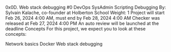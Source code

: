 0x0D. Web stack debugging #0
DevOps
SysAdmin
Scripting
Debugging
 By: Sylvain Kalache, co-founder at Holberton School
 Weight: 1
 Project will start Feb 26, 2024 4:00 AM, must end by Feb 28, 2024 4:00 AM
 Checker was released at Feb 27, 2024 4:00 PM
 An auto review will be launched at the deadline
Concepts
For this project, we expect you to look at these concepts:

Network basics
Docker
Web stack debugging

